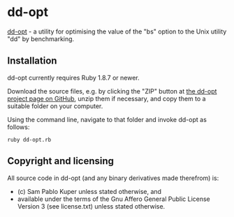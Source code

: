 # dd-opt

[dd-opt](https://github.com/sampablokuper/dd-opt) - a utility for optimising the value of the "bs" option to the Unix utility "dd" by benchmarking.

## Installation

dd-opt currently requires Ruby 1.8.7 or newer.

Download the source files, e.g. by clicking the "ZIP" button at [the dd-opt project page on GitHub](https://github.com/sampablokuper/dd-opt), unzip them if necessary, and copy them to a suitable folder on your computer.

Using the command line, navigate to that folder and invoke dd-opt as follows:

    ruby dd-opt.rb

## Copyright and licensing

All source code in dd-opt (and any binary derivatives made therefrom) is:
* (c) Sam Pablo Kuper unless stated otherwise, and
* available under the terms of the Gnu Affero General Public License Version 3 (see license.txt) unless stated otherwise.
